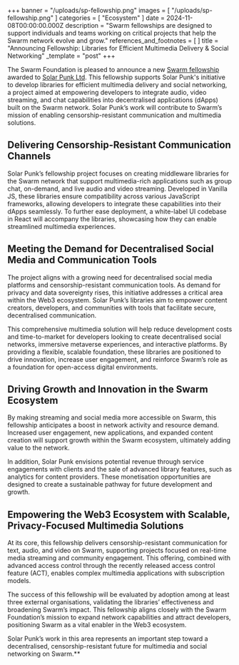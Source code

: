 +++
banner = "/uploads/sp-fellowship.png"
images = [ "/uploads/sp-fellowship.png" ]
categories = [ "Ecosystem" ]
date = 2024-11-08T00:00:00.000Z
description = "Swarm fellowships are designed to support individuals and teams working on critical projects that help the Swarm network evolve and grow."
references_and_footnotes = [ ]
title = "Announcing Fellowship: Libraries for Efficient Multimedia Delivery & Social Networking"
_template = "post"
+++



The Swarm Foundation is pleased to announce a new [Swarm fellowship](https://www.ethswarm.org/fellowships) awarded to [Solar Punk Ltd](http://www.solarpunk.buzz). This fellowship supports Solar Punk's initiative to develop libraries for efficient multimedia delivery and social networking, a project aimed at empowering developers to integrate audio, video streaming, and chat capabilities into decentralised applications (dApps) built on the Swarm network. Solar Punk’s work will contribute to Swarm’s mission of enabling censorship-resistant communication and multimedia solutions.

## Delivering Censorship-Resistant Communication Channels

Solar Punk’s fellowship project focuses on creating middleware libraries for the Swarm network that support multimedia-rich applications such as group chat, on-demand, and live audio and video streaming. Developed in Vanilla JS, these libraries ensure compatibility across various JavaScript frameworks, allowing developers to integrate these capabilities into their dApps seamlessly. To further ease deployment, a white-label UI codebase in React will accompany the libraries, showcasing how they can enable streamlined multimedia experiences.

## Meeting the Demand for Decentralised Social Media and Communication Tools

The project aligns with a growing need for decentralised social media platforms and censorship-resistant communication tools. As demand for privacy and data sovereignty rises, this initiative addresses a critical area within the Web3 ecosystem. Solar Punk’s libraries aim to empower content creators, developers, and communities with tools that facilitate secure, decentralised communication.

This comprehensive multimedia solution will help reduce development costs and time-to-market for developers looking to create decentralised social networks, immersive metaverse experiences, and interactive platforms. By providing a flexible, scalable foundation, these libraries are positioned to drive innovation, increase user engagement, and reinforce Swarm’s role as a foundation for open-access digital environments.

## Driving Growth and Innovation in the Swarm Ecosystem

By making streaming and social media more accessible on Swarm, this fellowship anticipates a boost in network activity and resource demand. Increased user engagement, new applications, and expanded content creation will support growth within the Swarm ecosystem, ultimately adding value to the network.

In addition, Solar Punk envisions potential revenue through service engagements with clients and the sale of advanced library features, such as analytics for content providers. These monetisation opportunities are designed to create a sustainable pathway for future development and growth.

## Empowering the Web3 Ecosystem with Scalable, Privacy-Focused Multimedia Solutions

At its core, this fellowship delivers censorship-resistant communication for text, audio, and video on Swarm, supporting projects focused on real-time media streaming and community engagement. This offering, combined with advanced access control through the recently released access control feature (ACT), enables complex multimedia applications with subscription models.

The success of this fellowship will be evaluated by adoption among at least three external organisations, validating the libraries’ effectiveness and broadening Swarm’s impact. This fellowship aligns closely with the Swarm Foundation’s mission to expand network capabilities and attract developers, positioning Swarm as a vital enabler in the Web3 ecosystem.

Solar Punk’s work in this area represents an important step toward a decentralised, censorship-resistant future for multimedia and social networking on Swarm.**
